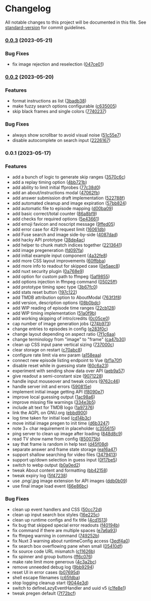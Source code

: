 # Changelog

All notable changes to this project will be documented in this file. See [standard-version](https://github.com/conventional-changelog/standard-version) for commit guidelines.

### [0.0.3](https://github.com/steadygaze/frame-randomizer/compare/v0.0.2...v0.0.3) (2023-05-21)

### Bug Fixes

- fix image rejection and reselection ([047ce01](https://github.com/steadygaze/frame-randomizer/commit/047ce0160c1712d39883d8c48d2f558e2a8631c8))

### [0.0.2](https://github.com/steadygaze/frame-randomizer/compare/v0.0.1...v0.0.2) (2023-05-20)

### Features

- format instructions as list ([3badb38](https://github.com/steadygaze/frame-randomizer/commit/3badb38346634c1f827639c1c8f01993025194d7))
- make fuzzy search options configurable ([c635005](https://github.com/steadygaze/frame-randomizer/commit/c635005b23e9849659b2f3c893bf9fc9f25cbef1))
- skip black frames and single colors ([7740237](https://github.com/steadygaze/frame-randomizer/commit/7740237031b8a74bb9ad769cb4608bbc206f800b))

### Bug Fixes

- always show scrollbar to avoid visual noise ([51c55e7](https://github.com/steadygaze/frame-randomizer/commit/51c55e71cfe2fc056ad9c11bf0bff4a801a8d0e5))
- disable autocomplete on search input ([2226167](https://github.com/steadygaze/frame-randomizer/commit/222616727ef2629cef8b9a3a001626f231696366))

### 0.0.1 (2023-05-17)

### Features

- add a bunch of logic to generate skip ranges ([3570c6c](https://github.com/steadygaze/frame-randomizer/commit/3570c6c0f58fd20218e516b3ed910524d415a15d))
- add a replay timing option ([4bb721b](https://github.com/steadygaze/frame-randomizer/commit/4bb721beb162c8e02f7a425fd86aa6e78a9e9b3a))
- add ability to limit initial ffprobes ([77c38d0](https://github.com/steadygaze/frame-randomizer/commit/77c38d0fd5223377c77a684ace7263dbf977e84d))
- add an about/instructions modal ([47062fb](https://github.com/steadygaze/frame-randomizer/commit/47062fb74fd63f4f371712a3f90f80e338c7d9a4))
- add answer submission draft implementation ([522788f](https://github.com/steadygaze/frame-randomizer/commit/522788f368738f9e51c244e6f7e2366a3ca72e93))
- add automated cleanup and image expiration ([57bb824](https://github.com/steadygaze/frame-randomizer/commit/57bb8241e535a30ba01726babcdd8d2410e49ab1))
- add automatic file to episode mapping ([d00ba09](https://github.com/steadygaze/frame-randomizer/commit/d00ba0970f529ecf325dda43bcdb3fbe4d6ca768))
- add basic correct/total counter ([86a8bf9](https://github.com/steadygaze/frame-randomizer/commit/86a8bf9e8815b25f6940d505d45e6317fc955232))
- add checks for required options ([5e43661](https://github.com/steadygaze/frame-randomizer/commit/5e43661a8118582d75acbbcb3f0f4c65d106ec76))
- add emoji favicon and noscript message ([9ffed05](https://github.com/steadygaze/frame-randomizer/commit/9ffed05679508476e866e727e6b9b4597b267240))
- add error case for 429 request limit ([16061db](https://github.com/steadygaze/frame-randomizer/commit/16061db636724d304bff6d36eca2bcfbe8494a13))
- add Fuse search and image side-by-side ([4087dad](https://github.com/steadygaze/frame-randomizer/commit/4087dad9d882fac03824a26114df4e1714a26cd0))
- add hacky API prototype ([38de4ac](https://github.com/steadygaze/frame-randomizer/commit/38de4ac286c3d5b5725bde0b62d880cb05d5c8e1))
- add helper to chunk match indices together ([2213641](https://github.com/steadygaze/frame-randomizer/commit/22136419eeebf43f33a6c6449bbaf16ce30fc6e5))
- add image pregeneration ([fd097fa](https://github.com/steadygaze/frame-randomizer/commit/fd097fa62d3e485e0bbbfd9b1bc56b5c10e77bcf))
- add initial example input component ([4a32fe8](https://github.com/steadygaze/frame-randomizer/commit/4a32fe8a52cd5e632bf1e9e83ef4d1b0aa192ef2))
- add more CSS layout improvements ([60ffbba](https://github.com/steadygaze/frame-randomizer/commit/60ffbbaca387bb7c17a4555b541eb94c8261866c))
- add more info to readout for skipped case ([0e5aec8](https://github.com/steadygaze/frame-randomizer/commit/0e5aec82063ce49f58adfcfad0b7f0e4e491e9e8))
- add nuxt security plugin ([0a768e9](https://github.com/steadygaze/frame-randomizer/commit/0a768e9d6d822e3d16ba35526040c5685854bc9e))
- add option for custom path to ffmpeg ([5af9855](https://github.com/steadygaze/frame-randomizer/commit/5af985526a5dcee8da0cada8374771924c9fa92b))
- add options injection in ffmpeg command ([05025ff](https://github.com/steadygaze/frame-randomizer/commit/05025ffcf397ce1372de9dd143e0b05eff888f5c))
- add prototype timing spec type ([3b67fc0](https://github.com/steadygaze/frame-randomizer/commit/3b67fc0f559932388e08c0403a1df36a6dddbf87))
- add stats reset button ([197c122](https://github.com/steadygaze/frame-randomizer/commit/197c12216d0e59419a827e2df3d71dd0746fcdc2))
- add TMDB attribution option to AboutModal ([763f3f8](https://github.com/steadygaze/frame-randomizer/commit/763f3f83db6876337d3502ef5fb2126564680575))
- add version, description options ([08b0bdc](https://github.com/steadygaze/frame-randomizer/commit/08b0bdcb8516e99bff8216b5d5ccc3e36b4872fc))
- add WIP reading of episode time ranges ([22cb128](https://github.com/steadygaze/frame-randomizer/commit/22cb1280c39dcf61ea18fadb68e291f7978c1250))
- add WIP timing implementation ([51a0f9b](https://github.com/steadygaze/frame-randomizer/commit/51a0f9b33a7ae2848eae45e655fbe380e37e415c))
- add working skipping of intro/credits ([0c05ce0](https://github.com/steadygaze/frame-randomizer/commit/0c05ce088865b347fed75b5fe996e85012e382a8))
- cap number of image generation jobs ([274b973](https://github.com/steadygaze/frame-randomizer/commit/274b973802140b9a2122a04abe84dd869d0f592b))
- change entries to episodes in config ([e283f0c](https://github.com/steadygaze/frame-randomizer/commit/e283f0ca691ddfe2984a00dde640027ac0e7414a))
- change layout depending on aspect ratio ([7f1c6aa](https://github.com/steadygaze/frame-randomizer/commit/7f1c6aad641e21719ea23882301d85b3b7f82898))
- change terminology from "image" to "frame" ([ca47b30](https://github.com/steadygaze/frame-randomizer/commit/ca47b307b9fdbac98d35209b85ccf1b014e1e6c1))
- clean up CSS input pane vertical sizing ([737000c](https://github.com/steadygaze/frame-randomizer/commit/737000c1efcf0bf0624eb43dfee2d9130384bec5))
- clear storage on restart ([c70abc8](https://github.com/steadygaze/frame-randomizer/commit/c70abc89a0062ce05e1dd2d5490bd6e2c35b2078))
- configure rate limit via env param ([a158eaa](https://github.com/steadygaze/frame-randomizer/commit/a158eaaca559c23430c2673b479f8cf236722bc8))
- connect new episode listing endpoint to Vue ([bf1a70f](https://github.com/steadygaze/frame-randomizer/commit/bf1a70f4d1533a99cdcbbeafb01ed36d580532d1))
- disable reset while in guessing state ([60c6a23](https://github.com/steadygaze/frame-randomizer/commit/60c6a23a9b3a00c1ea29f2fb88fff8703c31dac5))
- experiment with sending show data over API ([aeb9a57](https://github.com/steadygaze/frame-randomizer/commit/aeb9a5797084fec69a78d0ad69389cce041b62bf))
- give readout a semi-constant size ([9071228](https://github.com/steadygaze/frame-randomizer/commit/9071228f2e9708acf80432bb2c9bd5176a25d43e))
- handle input mouseover and tweak colors ([9762c46](https://github.com/steadygaze/frame-randomizer/commit/9762c46681f83f188d142a37a8b490be22d7102e))
- handle server init and errors ([590815e](https://github.com/steadygaze/frame-randomizer/commit/590815e48a2c42bd3939293e0df12966a611cfe1))
- implement initial image getting API ([f8090e7](https://github.com/steadygaze/frame-randomizer/commit/f8090e74d7203310e5390b9eca3c3f2536a0b6b1))
- improve local guessing output ([1ac98a6](https://github.com/steadygaze/frame-randomizer/commit/1ac98a68dc29b4eb6c33fa8f79fe2e2cda8264c0))
- improve missing file warnings ([334e3b5](https://github.com/steadygaze/frame-randomizer/commit/334e3b58e386c85cb6da71c8ecd8eb0e8a552bba))
- include alt text for TMDB logo ([1a97376](https://github.com/steadygaze/frame-randomizer/commit/1a97376fe5119d2b853ea9d1a40873eb48d09487))
- link the AGPL on GNU.org ([ebbd900](https://github.com/steadygaze/frame-randomizer/commit/ebbd900c429deee928a2d7b9187571e7b2e64403))
- log time taken for initial load ([cd14b3c](https://github.com/steadygaze/frame-randomizer/commit/cd14b3cbac861fb7958a735b674206e5841ae8b8))
- move initial image pregen to init time ([d6b3247](https://github.com/steadygaze/frame-randomizer/commit/d6b32475ec6163ef671cfd994c835c910f9280cc))
- note 3+ char requirement in placeholder ([c355615](https://github.com/steadygaze/frame-randomizer/commit/c3556152e5a73c8eb1dd18e561f9c199f3107305))
- ping server to clean up image after loading ([848d8c9](https://github.com/steadygaze/frame-randomizer/commit/848d8c955535e83ab4d94241ff2d43fe0366422c))
- read TV show name from config ([850075b](https://github.com/steadygaze/frame-randomizer/commit/850075b91025dc37c2ba40c7f8fd4568f389dce5))
- say that frame is random in help text ([d45f08d](https://github.com/steadygaze/frame-randomizer/commit/d45f08d83bff0e533ffd55082c23704e5afff466))
- separate answer and frame state storage ([ea16a47](https://github.com/steadygaze/frame-randomizer/commit/ea16a47ac454ef764a326e2878a90e2ec952aac5))
- support shallow searching for video files ([3479413](https://github.com/steadygaze/frame-randomizer/commit/3479413fe4e5db0498035322c9fb1041e33879bc))
- support up/down selection in guess input ([0f17be5](https://github.com/steadygaze/frame-randomizer/commit/0f17be58548f457a7c9b556f0b0b7d1751642596))
- switch to webp output ([b0a0ed2](https://github.com/steadygaze/frame-randomizer/commit/b0a0ed2ec4b7018f28409e1dfe849b02dbec2cee))
- tweak About content and formatting ([bb42158](https://github.com/steadygaze/frame-randomizer/commit/bb421581cea3b33c513f57426f54544766d5e8bc))
- tweak expiry log ([5f47238](https://github.com/steadygaze/frame-randomizer/commit/5f47238f75189230a2f6d215ec43063704b34ba4))
- use .png/.jpg image extension for API images ([ddb0b09](https://github.com/steadygaze/frame-randomizer/commit/ddb0b09ab97402ffdcf64ef7a868eddd5ffee0f8))
- use final image load event ([66e86bc](https://github.com/steadygaze/frame-randomizer/commit/66e86bc4673bd11a335eda268bb8692a92468795))

### Bug Fixes

- clean up event handlers and CSS ([50cc72d](https://github.com/steadygaze/frame-randomizer/commit/50cc72de5d85c3d2694bce81822e182d5732cb2d))
- clean up input search box styles ([16e225c](https://github.com/steadygaze/frame-randomizer/commit/16e225c592c31170d1f517a56ed65cc7d9d46426))
- clean up runtime configs and fix title ([4cd1513](https://github.com/steadygaze/frame-randomizer/commit/4cd1513b342cc43d7885f39024bfb2433792273e))
- fix bug that skipped special error readouts ([f40194b](https://github.com/steadygaze/frame-randomizer/commit/f40194bf57161cd44cc47ef8180dee1e80eda070))
- fix command if there are multiple spaces ([e7a6a93](https://github.com/steadygaze/frame-randomizer/commit/e7a6a93ad94291133e9b69945d1ccf79993b15d9))
- fix ffmpeg warning in command ([749252b](https://github.com/steadygaze/frame-randomizer/commit/749252b31b6741d0d11e0121906980cdeed080bf))
- fix Nuxt 3 warning about runtimeConfig access ([3edf4a0](https://github.com/steadygaze/frame-randomizer/commit/3edf4a0ea90a20944a84f7445423e727eb6993c4))
- fix search box overflowing pane when small ([05410df](https://github.com/steadygaze/frame-randomizer/commit/05410dfc5fff7d2a9820bbd6ef45a5f08a6e4a3c))
- fix source code URL mismatch ([c11626b](https://github.com/steadygaze/frame-randomizer/commit/c11626b2cde01ce3b10a71ad39d6c08f16732f2e))
- fix spinner and group buttons ([ff6c076](https://github.com/steadygaze/frame-randomizer/commit/ff6c076a13b7e34408e380794edb298a40849918))
- make rate limit more generous ([4c3a2bc](https://github.com/steadygaze/frame-randomizer/commit/4c3a2bce896577638ad9b69bb20e31673e2fc68f))
- remove unneeded debug log ([9bb9294](https://github.com/steadygaze/frame-randomizer/commit/9bb9294feea2d2e0c0a922029298bd76b0f196b6))
- reset UI in error cases ([b07695d](https://github.com/steadygaze/frame-randomizer/commit/b07695dfbe67447fe3ac24ac2266870b4ed83f8f))
- shell escape filenames ([c65fdba](https://github.com/steadygaze/frame-randomizer/commit/c65fdba51bc8273fdee619da646bfa694b5f5d84))
- stop logging cleanup start ([9044e3d](https://github.com/steadygaze/frame-randomizer/commit/9044e3d3fa85794718d7df0e740796d9925f0627))
- switch to defineLazyEventHandler and uuid v5 ([c1fe8e1](https://github.com/steadygaze/frame-randomizer/commit/c1fe8e1c3c9fa4dccf28d3c59d267b810e3da1ed))
- tweak pregen default ([7f72bcf](https://github.com/steadygaze/frame-randomizer/commit/7f72bcfcc26a482abb74699365d6b5e9457983b2))
